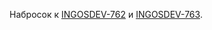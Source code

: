 Набросок к [INGOSDEV-762](https://emdev-limited.atlassian.net/browse/INGOSDEV-762) и [INGOSDEV-763](https://emdev-limited.atlassian.net/browse/INGOSDEV-763).
